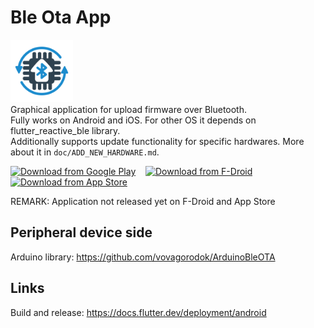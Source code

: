 # Ble Ota App
<img src="./assets/images/icon_color.svg" width="100">\
Graphical application for upload firmware over Bluetooth.\
Fully works on Android and iOS. For other OS it depends on flutter_reactive_ble library.\
Additionally supports update functionality for specific hardwares. More about it in `doc/ADD_NEW_HARDWARE.md`.

[<img src="https://upload.wikimedia.org/wikipedia/commons/7/78/Google_Play_Store_badge_EN.svg" 
alt="Download from Google Play" 
height="50">](https://play.google.com/store/apps/details?id=com.vovagorodok.ble_ota_app)&nbsp;&nbsp;&nbsp;
[<img src="https://upload.wikimedia.org/wikipedia/commons/a/a3/Get_it_on_F-Droid_%28material_design%29.svg" 
alt="Download from F-Droid" 
height="50">](https://f-droid.org/packages/com.vovagorodok.ble_ota_app/)&nbsp;&nbsp;&nbsp;
[<img src="https://upload.wikimedia.org/wikipedia/commons/3/3c/Download_on_the_App_Store_Badge.svg" 
alt="Download from App Store" 
height="50">](https://itunes.apple.com/us/app/ble_ota_app/id0000000000)

REMARK: Application not released yet on F-Droid and App Store

## Peripheral device side
Arduino library: https://github.com/vovagorodok/ArduinoBleOTA

## Links
Build and release: https://docs.flutter.dev/deployment/android
